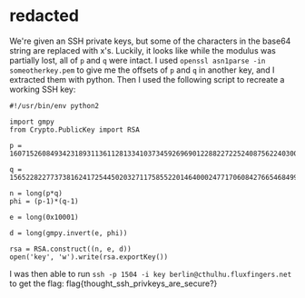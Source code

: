 # redacted

We're given an SSH private keys, but some of the characters in the base64 string are replaced with x's. Luckily, it looks like while the modulus was partially lost, all of `p` and `q` were intact. I used `openssl asn1parse -in someotherkey.pem` to give me the offsets of `p` and `q` in another key, and I extracted them with python. Then I used the following script to recreate a working SSH key:

```
#!/usr/bin/env python2

import gmpy
from Crypto.PublicKey import RSA

p = 160715260849342318931136112813341037345926969012288227225240875622403009493539093929333081548188459992247771680452063593583756278915740193557402138743266217376005578973188641800583345510266770139969709567420846366801788060791738229180205729066714584288249507088921482835100030743352147986722422517067206563539

q = 156522822773738162417254450203271175855220146400024771706084276654684994055624152101542626647589634389361232150411812572776336649201321449632016603858688896275125914484326556417817195311471437215701390750315213065194536381852437122083849274951300180499399546807140772435452395099516509211865918104434503784667

n = long(p*q)
phi = (p-1)*(q-1)

e = long(0x10001)

d = long(gmpy.invert(e, phi))

rsa = RSA.construct((n, e, d))
open('key', 'w').write(rsa.exportKey())
```

I was then able to run `ssh -p 1504 -i key berlin@cthulhu.fluxfingers.net` to get the flag: flag{thought_ssh_privkeys_are_secure?}
